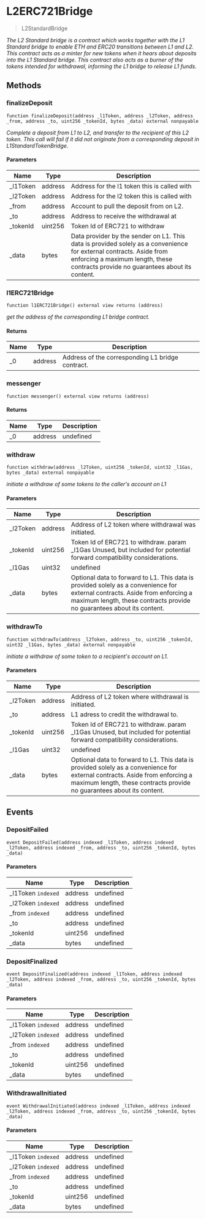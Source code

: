 # L2ERC721Bridge



> L2StandardBridge



*The L2 Standard bridge is a contract which works together with the L1 Standard bridge to enable ETH and ERC20 transitions between L1 and L2. This contract acts as a minter for new tokens when it hears about deposits into the L1 Standard bridge. This contract also acts as a burner of the tokens intended for withdrawal, informing the L1 bridge to release L1 funds.*

## Methods

### finalizeDeposit

```solidity
function finalizeDeposit(address _l1Token, address _l2Token, address _from, address _to, uint256 _tokenId, bytes _data) external nonpayable
```



*Complete a deposit from L1 to L2, and transfer to the recipient of this L2 token. This call will fail if it did not originate from a corresponding deposit in L1StandardTokenBridge.*

#### Parameters

| Name | Type | Description |
|---|---|---|
| _l1Token | address | Address for the l1 token this is called with
| _l2Token | address | Address for the l2 token this is called with
| _from | address | Account to pull the deposit from on L2.
| _to | address | Address to receive the withdrawal at
| _tokenId | uint256 | Token Id of ERC721 to withdraw
| _data | bytes | Data provider by the sender on L1. This data is provided        solely as a convenience for external contracts. Aside from enforcing a maximum        length, these contracts provide no guarantees about its content.

### l1ERC721Bridge

```solidity
function l1ERC721Bridge() external view returns (address)
```



*get the address of the corresponding L1 bridge contract.*


#### Returns

| Name | Type | Description |
|---|---|---|
| _0 | address | Address of the corresponding L1 bridge contract.

### messenger

```solidity
function messenger() external view returns (address)
```






#### Returns

| Name | Type | Description |
|---|---|---|
| _0 | address | undefined

### withdraw

```solidity
function withdraw(address _l2Token, uint256 _tokenId, uint32 _l1Gas, bytes _data) external nonpayable
```



*initiate a withdraw of some tokens to the caller&#39;s account on L1*

#### Parameters

| Name | Type | Description |
|---|---|---|
| _l2Token | address | Address of L2 token where withdrawal was initiated.
| _tokenId | uint256 | Token Id of ERC721 to withdraw. param _l1Gas Unused, but included for potential forward compatibility considerations.
| _l1Gas | uint32 | undefined
| _data | bytes | Optional data to forward to L1. This data is provided        solely as a convenience for external contracts. Aside from enforcing a maximum        length, these contracts provide no guarantees about its content.

### withdrawTo

```solidity
function withdrawTo(address _l2Token, address _to, uint256 _tokenId, uint32 _l1Gas, bytes _data) external nonpayable
```



*initiate a withdraw of some token to a recipient&#39;s account on L1.*

#### Parameters

| Name | Type | Description |
|---|---|---|
| _l2Token | address | Address of L2 token where withdrawal is initiated.
| _to | address | L1 adress to credit the withdrawal to.
| _tokenId | uint256 | Token Id of ERC721 to withdraw. param _l1Gas Unused, but included for potential forward compatibility considerations.
| _l1Gas | uint32 | undefined
| _data | bytes | Optional data to forward to L1. This data is provided        solely as a convenience for external contracts. Aside from enforcing a maximum        length, these contracts provide no guarantees about its content.



## Events

### DepositFailed

```solidity
event DepositFailed(address indexed _l1Token, address indexed _l2Token, address indexed _from, address _to, uint256 _tokenId, bytes _data)
```





#### Parameters

| Name | Type | Description |
|---|---|---|
| _l1Token `indexed` | address | undefined |
| _l2Token `indexed` | address | undefined |
| _from `indexed` | address | undefined |
| _to  | address | undefined |
| _tokenId  | uint256 | undefined |
| _data  | bytes | undefined |

### DepositFinalized

```solidity
event DepositFinalized(address indexed _l1Token, address indexed _l2Token, address indexed _from, address _to, uint256 _tokenId, bytes _data)
```





#### Parameters

| Name | Type | Description |
|---|---|---|
| _l1Token `indexed` | address | undefined |
| _l2Token `indexed` | address | undefined |
| _from `indexed` | address | undefined |
| _to  | address | undefined |
| _tokenId  | uint256 | undefined |
| _data  | bytes | undefined |

### WithdrawalInitiated

```solidity
event WithdrawalInitiated(address indexed _l1Token, address indexed _l2Token, address indexed _from, address _to, uint256 _tokenId, bytes _data)
```





#### Parameters

| Name | Type | Description |
|---|---|---|
| _l1Token `indexed` | address | undefined |
| _l2Token `indexed` | address | undefined |
| _from `indexed` | address | undefined |
| _to  | address | undefined |
| _tokenId  | uint256 | undefined |
| _data  | bytes | undefined |



